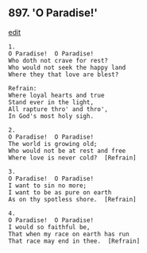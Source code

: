 
## 897.  'O Paradise!'
[edit](https://docs.google.com/document/d/1xXJU0M6i4AGjc2xHJVrjHFH4N8Ic85DQ/edit?mode=html)



    1.
    O Paradise!  O Paradise!
    Who doth not crave for rest?
    Who would not seek the happy land
    Where they that love are blest?

    Refrain:
    Where loyal hearts and true
    Stand ever in the light,
    All rapture thro' and thro',
    In God's most holy sigh.

    2.
    O Paradise!  O Paradise!
    The world is growing old;
    Who would not be at rest and free
    Where love is never cold?  [Refrain]

    3.
    O Paradise!  O Paradise!
    I want to sin no more;
    I want to be as pure on earth
    As on thy spotless shore.  [Refrain]

    4.
    O Paradise!  O Paradise!
    I would so faithful be,
    That when my race on earth has run
    That race may end in thee.  [Refrain]

